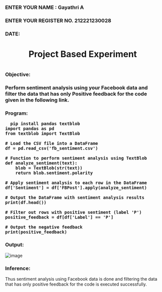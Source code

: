 <H3>ENTER YOUR NAME : Gayathri A</H3>
<H3>ENTER YOUR REGISTER NO. 212221230028</H3>
<H3>DATE:</H3>
<H1 Align="center">Project Based Experiment<H1>
<H3>Objective:<H3>
  
Perform sentiment analysis using your Facebook data and filter the data that has only Positive feedback for the code given in the following link.

<H3>Program:
  
```
  pip install pandas textblob
import pandas as pd
from textblob import TextBlob

# Load the CSV file into a DataFrame
df = pd.read_csv('fb_sentiment.csv')

# Function to perform sentiment analysis using TextBlob
def analyze_sentiment(text):
    blob = TextBlob(str(text))
    return blob.sentiment.polarity

# Apply sentiment analysis to each row in the DataFrame
df['Sentiment'] = df['FBPost'].apply(analyze_sentiment)

# Output the DataFrame with sentiment analysis results
print(df.head())

# Filter out rows with positive sentiment (label 'P')
positive_feedback = df[df['Label'] == 'P']

# Output the negative feedback
print(positive_feedback)
```
<H3>Output:</H3>

![image](https://github.com/Gayathriraj18/Project-Based-Experiment-AAI/assets/94154854/a5ba402e-8434-4598-a1fa-690abaa6c604)

<H3>Inference:</H3>

Thus sentiment analysis using Facebook data is done and filtering the data that has only positive feedback for the code is executed successfully.
